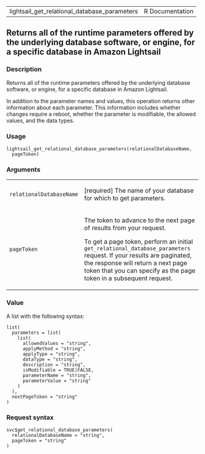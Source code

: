 <table style="width: 100%;">
<tbody>
<tr class="odd">
<td>lightsail_get_relational_database_parameters</td>
<td style="text-align: right;">R Documentation</td>
</tr>
</tbody>
</table>

## Returns all of the runtime parameters offered by the underlying database software, or engine, for a specific database in Amazon Lightsail

### Description

Returns all of the runtime parameters offered by the underlying database
software, or engine, for a specific database in Amazon Lightsail.

In addition to the parameter names and values, this operation returns
other information about each parameter. This information includes
whether changes require a reboot, whether the parameter is modifiable,
the allowed values, and the data types.

### Usage

    lightsail_get_relational_database_parameters(relationalDatabaseName,
      pageToken)

### Arguments

<table>
<colgroup>
<col style="width: 35%" />
<col style="width: 65%" />
</colgroup>
<tbody>
<tr class="odd">
<td><code
id="lightsail_get_relational_database_parameters_:_relationalDatabaseName">relationalDatabaseName</code></td>
<td><p>[required] The name of your database for which to get
parameters.</p></td>
</tr>
<tr class="even">
<td><code
id="lightsail_get_relational_database_parameters_:_pageToken">pageToken</code></td>
<td><p>The token to advance to the next page of results from your
request.</p>
<p>To get a page token, perform an initial
<code>get_relational_database_parameters</code> request. If your results
are paginated, the response will return a next page token that you can
specify as the page token in a subsequent request.</p></td>
</tr>
</tbody>
</table>

### Value

A list with the following syntax:

    list(
      parameters = list(
        list(
          allowedValues = "string",
          applyMethod = "string",
          applyType = "string",
          dataType = "string",
          description = "string",
          isModifiable = TRUE|FALSE,
          parameterName = "string",
          parameterValue = "string"
        )
      ),
      nextPageToken = "string"
    )

### Request syntax

    svc$get_relational_database_parameters(
      relationalDatabaseName = "string",
      pageToken = "string"
    )
